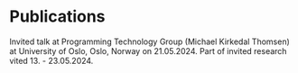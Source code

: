 # Publications
Invited talk at Programming Technology Group (Michael Kirkedal Thomsen) at University of Oslo, Oslo, Norway on 21.05.2024.
Part of invited research vited 13. - 23.05.2024.
